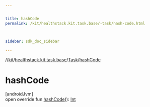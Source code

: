 ```yaml
---


title: hashCode
permalink: /kit/healthstack.kit.task.base/-task/hash-code.html



sidebar: sdk_doc_sidebar

---
```



//[kit](/kit.html)/[healthstack.kit.task.base](../index.html)/[Task](index.html)/[hashCode](hash-code.html)



# hashCode



[androidJvm]\
open override fun [hashCode](hash-code.html)(): [Int](https://kotlinlang.org/api/latest/jvm/stdlib/kotlin/-int/index.html)







